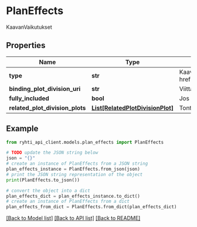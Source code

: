 # PlanEffects

KaavanVaikutukset

## Properties

Name | Type | Description | Notes
------------ | ------------- | ------------- | -------------
**type** | **str** | Kaavan vaikutuksen laji. Käytetään koodistoa &lt;a href&#x3D;\&quot;http://uri.suomi.fi/codelist/rytj/kaavanVaikutuksenLaji\&quot;&gt;http://uri.suomi.fi/codelist/rytj/kaavanVaikutuksenLaji&lt;/a&gt; | 
**binding_plot_division_uri** | **str** | Viittaustunnus (https://uri.rakennetunymparistontietojarjestelma.fi/bindingplotdivision/{bindingplotdivisionkey}) sitovaan tonttijakoon. | 
**fully_included** | **bool** | Jos arvo on true, kaavan vaikutus kohdistuu sitovaan tonttijakoon kokonaisuudessaan, muuten tonttijakotontti kohtaisesti. | [optional] 
**related_plot_division_plots** | [**List[RelatedPlotDivisionPlot]**](RelatedPlotDivisionPlot.md) | Tonttijakotontin yksilöivätunnus, jota vaikutus koskee. | 

## Example

```python
from ryhti_api_client.models.plan_effects import PlanEffects

# TODO update the JSON string below
json = "{}"
# create an instance of PlanEffects from a JSON string
plan_effects_instance = PlanEffects.from_json(json)
# print the JSON string representation of the object
print(PlanEffects.to_json())

# convert the object into a dict
plan_effects_dict = plan_effects_instance.to_dict()
# create an instance of PlanEffects from a dict
plan_effects_from_dict = PlanEffects.from_dict(plan_effects_dict)
```
[[Back to Model list]](../README.md#documentation-for-models) [[Back to API list]](../README.md#documentation-for-api-endpoints) [[Back to README]](../README.md)


